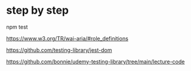 # step by step 

npm test 


https://www.w3.org/TR/wai-aria/#role_definitions

https://github.com/testing-library/jest-dom

https://github.com/bonnie/udemy-testing-library/tree/main/lecture-code

